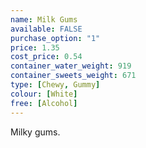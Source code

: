 ```yaml
---
name: Milk Gums
available: FALSE
purchase_option: "1"
price: 1.35
cost_price: 0.54
container_water_weight: 919
container_sweets_weight: 671
type: [Chewy, Gummy]
colour: [White]
free: [Alcohol]
---
```

Milky gums.